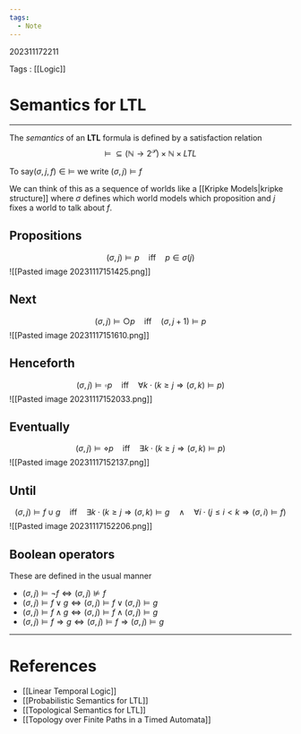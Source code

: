 ```yaml
---
tags:
  - Note
---
```

202311172211

Tags : [[Logic]]
# Semantics for LTL
---
The *semantics* of an **LTL** formula is defined by a satisfaction relation 
$$
\models\; \subseteq(\mathbb N\to 2^\mathcal P)\times\mathbb N\times LTL
$$

To say$(\sigma, j, f) \in \models$ we write $(\sigma, j)\models f$ 

We can think of this as a sequence of worlds like a [[Kripke Models|kripke structure]] where $\sigma$ defines which world models which proposition and $j$ fixes a world to talk about $f$.

## Propositions
$$
(\sigma, j)\models p\quad\text{iff}\quad p \in\sigma(j)
$$
![[Pasted image 20231117151425.png]]
## Next
$$
(\sigma, j)\models \bigcirc p\quad\text{iff}\quad (\sigma,j+1) \models p
$$
![[Pasted image 20231117151610.png]]
## Henceforth

$$
(\sigma, j)\models \square p\quad\text{iff}\quad \forall k\cdot(k \geq j \Rightarrow (\sigma,k)\models p)
$$
![[Pasted image 20231117152033.png]]
## Eventually
$$
(\sigma, j)\models \diamond p\quad\text{iff}\quad \exists k\cdot(k \geq j \Rightarrow (\sigma,k)\models p)
$$
![[Pasted image 20231117152137.png]]
## Until
$$
(\sigma, j)\models f\cup g\quad\text{iff}\quad \exists k \cdot(k\ge j \Rightarrow(\sigma,k)\models g\quad \land\quad \forall i \cdot(j \leq i < k \Rightarrow (\sigma, i) \models f)
$$
![[Pasted image 20231117152206.png]]
## Boolean operators
These are defined in the usual manner
- $(\sigma, j)\models\lnot f\iff(\sigma, j)\not\models f$
- $(\sigma, j)\models f \lor g\iff(\sigma, j)\models f \lor(\sigma,j)\models g$
- $(\sigma, j)\models f \land g\iff(\sigma, j)\models f \land(\sigma,j)\models g$
- $(\sigma, j)\models f \Rightarrow g\iff(\sigma, j)\models f \Rightarrow(\sigma,j)\models g$

---
# References
- [[Linear Temporal Logic]]
- [[Probabilistic Semantics for LTL]]
- [[Topological Semantics for LTL]]
- [[Topology over Finite Paths in a Timed Automata]]
